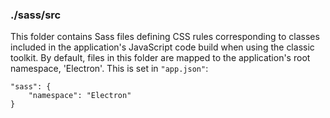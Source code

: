 ### ./sass/src

This folder contains Sass files defining CSS rules corresponding to classes
included in the application's JavaScript code build when using the classic toolkit.
By default, files in this folder are mapped to the application's root namespace, 'Electron'.
This is set in `"app.json"`:

    "sass": {
        "namespace": "Electron"
    }